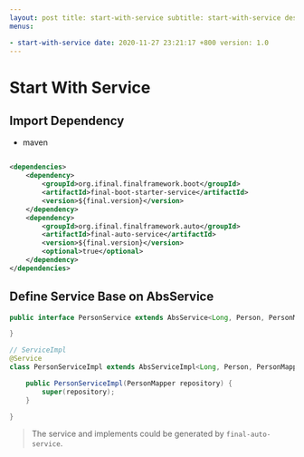 ```yaml
---
layout: post title: start-with-service subtitle: start-with-service description: start-with-service tags: []
menus:

- start-with-service date: 2020-11-27 23:21:17 +800 version: 1.0
---
```


# Start With Service

## Import Dependency

* maven

```xml

<dependencies>
    <dependency>
        <groupId>org.ifinal.finalframework.boot</groupId>
        <artifactId>final-boot-starter-service</artifactId>
        <version>${final.version}</version>
    </dependency>
    <dependency>
        <groupId>org.ifinal.finalframework.auto</groupId>
        <artifactId>final-auto-service</artifactId>
        <version>${final.version}</version>
        <optional>true</optional>
    </dependency>
</dependencies>
```

## Define Service Base on AbsService

```java
public interface PersonService extends AbsService<Long, Person, PersonMapper> {

}

// ServiceImpl
@Service
class PersonServiceImpl extends AbsServiceImpl<Long, Person, PersonMapper> implements PersonService {

    public PersonServiceImpl(PersonMapper repository) {
        super(repository);
    }

}
```

> The service and implements could be generated by `final-auto-service`.